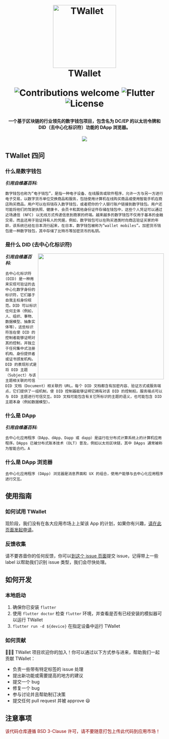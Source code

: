<h1 align="center">
  <br>
  <a href="https://blockchain.thoughtworks.cn/twallet/"><img src="./assets/images/t-wallet.png" alt="TWallet" width="200"></a>
  <br>
  TWallet
  <br>
  <p align="center">
    <img src="https://img.shields.io/badge/contributions-welcome-orange.svg" alt="Contributions welcome">
    <img src="https://img.shields.io/badge/flutter-1.20.0-informational" alt="Flutter">
    <img src="https://img.shields.io/badge/License-BSD%203--Clause-blue.svg" alt="License">
  </p>
</h1>

<h4 align="center">一个基于区块链的行业领先的数字钱包项目，包含名为 DC/EP 的以太坊令牌和 DID（去中心化标识符）功能的 DApp 浏览器。</h4>

<p align="center">
  <img src="https://blockchain.thoughtworks.cn/wp-content/uploads/2020/06/ScreenCut_Pay.svg">
</p>

## TWallet 四问

### 什么是数字钱包

***引用自维基百科:***

`数字钱包也称为“电子钱包”，是指一种电子设备、在线服务或软件程序，允许一方与另一方进行电子交易，以数字货币单位交换商品和服务，包括使用计算机在线购买商品或使用智能手机在商店购买商品。用户可以在将钱存入数字钱包，或者把你的个人银行账户链接到数字钱包。用户还可能将他们的驾驶执照、健康卡、会员卡和其他身份证件存储在钱包中，这些个人凭证可以通过近场通信 (NFC) 以无线方式传递信息到商家的终端。越来越多的数字钱包不仅用于基本的金融交易，而且还用于验证持有人的凭据，例如，数字钱包可以在购买酒类时向商店验证买家的年龄，该系统已经在日本流行起来，在日本，数字钱包被称为“wallet mobiles”。加密货币钱包是一种数字钱包，其中存储了比特币等加密货币的私钥。`

### 是什么 DID (去中心化标识符)

<img width="400px" src="https://blockchain.thoughtworks.cn/wp-content/uploads/2020/06/ScreenCut_Identity.svg" align="right">

***引用自维基百科:***

`去中心化标识符 (DID) 是一种用来实现可验证的去中心化数字身份的标识符，它们基于自我主权身份规范。DID 可以标识任何主体（例如，人、组织、事物、数据模型、抽象实体等），这些标识符旨在使 DID 的控制者能够证明对其的控制，并独立于任何集中式注册机构、身份提供者或证书颁发机构。DID 的表现形式是将 DID 主题（Subject）与该主题相关联的可信 DID 文档（Document）相关联的 URL。每个 DID 文档都含有加密内容、验证方式或服务端点，它们提供了一组机制，使 DID 控制器能够证明它拥有对该 DID 的控制权。服务端点可以与 DID 主题进行可信交互。DID 文档可能包含有关它所标识的主题的语义，也可能包含 DID 主题本身（例如数据模型）。`

### 什么是 DApp

***引用自维基百科:***

`去中心化应用程序（DApp、dApp、Dapp 或 dapp）是运行在分布式计算系统上的计算机应用程序。DApps 已被分布式账本技术 (DLT) 普及，例如以太坊区块链，其中 DApps 通常被称为智能合约。A`

### 什么是 DApp 浏览器

`去中心化应用程序 (DApp) 浏览器是消息界面和 UX 的组合，使用户能够与去中心化应用程序进行交互。`

## 使用指南

### 如何试用 TWallet

现阶段，我们没有在各大应用市场上上架该 App 的计划，如果你有兴趣，[请在此页面发起申请](https://blockchain.thoughtworks.cn/twallet/)。

### 反馈收集

请不要吝啬你的任何反馈，你可以[到这个 issue 页面](https://github.com/tw-bc-group/TWallet/issues)提交 issue，记得带上一些 label 以帮助我们识别 issue 类型，我们会尽快处理。

## 如何开发

### 本地启动

1. 确保你已安装 ```flutter```
2. 使用 ```flutter doctor``` 检查 `flutter` 环境，并查看是否有已经安装的模拟器可以运行 TWallet
3. ```flutter run -d ${device}``` 在指定设备中运行 TWallet

### 如何贡献

🎉🎉🎉 TWallet 项目欢迎你的加入！你可以通过以下方式参与进来，帮助我们一起贡献 TWallet：

- 负责一些带有特定标签的 issue 处理
- 提出新功能或需要提高的地方的建议
- 提交一个 bug
- 修复一个 bug
- 参与讨论并且帮助制订决策
- 提交任何 pull request 并被 approve 😃

## 注意事项

<p style="color: darkred;">该代码仓库遵循 BSD 3-Clause 许可，请不要随意打包上传此代码到应用市场！</p>
